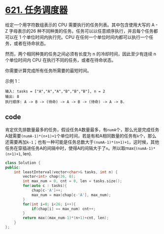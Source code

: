 # [621. 任务调度器](https://leetcode-cn.com/problems/task-scheduler/)
给定一个用字符数组表示的 CPU 需要执行的任务列表。其中包含使用大写的 A - Z 字母表示的26 种不同种类的任务。任务可以以任意顺序执行，并且每个任务都可以在 1 个单位时间内执行完。CPU 在任何一个单位时间内都可以执行一个任务，或者在待命状态。

然而，两个相同种类的任务之间必须有长度为 n 的冷却时间，因此至少有连续 n 个单位时间内 CPU 在执行不同的任务，或者在待命状态。

你需要计算完成所有任务所需要的最短时间。

示例 1：

    输入: tasks = ["A","A","A","B","B","B"], n = 2
    输出: 8
    执行顺序: A -> B -> (待命) -> A -> B -> (待命) -> A -> B.

## code

肯定优先排数量最多的任务，假设任务A数量最多，有`numA`个，那么光是完成任务A就需要`(numA-1)*(n+1)+1`个单位时间，若是有和A相同数量的任务有`k`个，那么还需要再加`k-1`；也有一种可能是任务总数大于`(numA-1)*(n+1)+1`，这时候，其他任务在穿插进任务A的间隔中时，使得A的间隔大于了`n`。所以取max(`(numA-1)*(n+1)+1`, len).

```c++
class Solution {
public:
    int leastInterval(vector<char>& tasks, int n) {
        vector<int> chap(26, 0);
        int max_num = 0, cnt = 0, len = tasks.size();
        for(auto c : tasks){
            chap[c-'A']++;
            max_num = max(chap[c-'A'], max_num);
        }
        for(int i=0; i<26; i++){
            if(chap[i] == max_num) cnt++;
        }
        return max((max_num-1)*(n+1)+cnt, len);
    }
};
```
